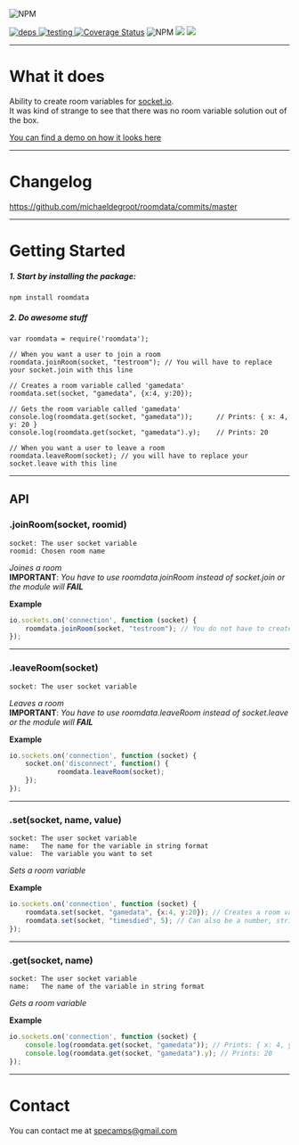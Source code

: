 ![NPM](https://nodei.co/npm/roomdata.png?downloads=true&downloadRank=true&stars=true)

[ ![](https://david-dm.org/michaeldegroot/roomdata.svg "deps") ](https://david-dm.org/michaeldegroot/roomdata "david-dm")
[ ![](https://travis-ci.org/michaeldegroot/roomdata.svg?branch=master "testing") ](https://travis-ci.org/michaeldegroot/roomdata "travis-ci")
[![Coverage Status](https://coveralls.io/repos/michaeldegroot/roomdata/badge.svg?branch=master&service=github)](https://coveralls.io/github/michaeldegroot/roomdata?branch=master)
![NPM](https://img.shields.io/badge/Node-%3E%3D0.10-green.svg)
![](https://img.shields.io/npm/dt/roomdata.svg)
![](https://img.shields.io/npm/l/roomdata.svg)

___
# What it does
Ability to create room variables for [socket.io](https://www.npmjs.com/package/socket.io).  
It was kind of strange to see that there was no room variable solution out of the box.

[You can find a demo on how it looks here](https://bitbucket.org/repo/EaxM4K/images/4033599328-roomdata.gif)
___
# Changelog
https://github.com/michaeldegroot/roomdata/commits/master

___
#  Getting Started

##### 1. Start by installing the package:

    npm install roomdata

##### 2. Do awesome stuff
```
var roomdata = require('roomdata');

// When you want a user to join a room
roomdata.joinRoom(socket, "testroom"); // You will have to replace your socket.join with this line

// Creates a room variable called 'gamedata'
roomdata.set(socket, "gamedata", {x:4, y:20});

// Gets the room variable called 'gamedata'
console.log(roomdata.get(socket, "gamedata"));      // Prints: { x: 4, y: 20 }
console.log(roomdata.get(socket, "gamedata").y);    // Prints: 20

// When you want a user to leave a room
roomdata.leaveRoom(socket); // you will have to replace your socket.leave with this line
```
___
## API

###  .joinRoom(socket, roomid)
	socket: The user socket variable
	roomid: Chosen room name
_Joines a room_  
__IMPORTANT__: _You have to use roomdata.joinRoom instead of socket.join or the module will __FAIL___

__Example__

```javascript
io.sockets.on('connection', function (socket) {
    roomdata.joinRoom(socket, "testroom"); // You do not have to create a room before joining it
});
```
___
###  .leaveRoom(socket)
    socket: The user socket variable
_Leaves a room_  
__IMPORTANT__: _You have to use roomdata.leaveRoom instead of socket.leave or the module will __FAIL___

__Example__

```javascript
io.sockets.on('connection', function (socket) {
    socket.on('disconnect', function() {
    		roomdata.leaveRoom(socket);
	});
});
```
___
###  .set(socket, name, value)
	socket: The user socket variable
	name:   The name for the variable in string format
	value:  The variable you want to set

_Sets a room variable_

__Example__

```javascript
io.sockets.on('connection', function (socket) {
	roomdata.set(socket, "gamedata", {x:4, y:20}); // Creates a room variable called 'gamedata'
	roomdata.set(socket, "timesdied", 5); // Can also be a number, string, boolean, object etc
});
```
___
###  .get(socket, name)
	socket: The user socket variable
	name:   The name of the variable in string format

_Gets a room variable_

__Example__

```javascript
io.sockets.on('connection', function (socket) {
	console.log(roomdata.get(socket, "gamedata")); // Prints: { x: 4, y: 20 }
	console.log(roomdata.get(socket, "gamedata").y); // Prints: 20
});
```



___
# Contact
You can contact me at specamps@gmail.com